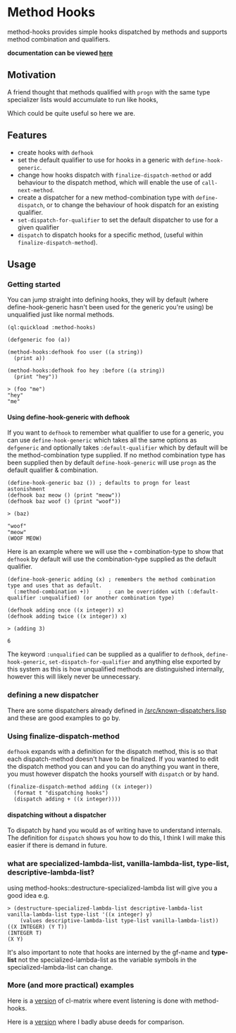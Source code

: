 # Method Hooks

method-hooks provides simple hooks dispatched by methods and supports method combination and qualifiers.

**documentation can be viewed [here](https://gnuxie.gitlab.io/method-hooks/)**
## Motivation

A friend thought that methods qualified with `progn` with the same type specializer lists would accumulate to run like hooks,

Which could be quite useful so here we are.

## Features

 * create hooks with `defhook`
 * set the default qualifier to use for hooks in a generic with `define-hook-generic`.
 * change how hooks dispatch with `finalize-dispatch-method` or add behaviour to the dispatch method, which will enable the use of `call-next-method`.
* create a dispatcher for a new method-combination type with `define-dispatch`, or to change the behaviour of hook dispatch for an existing qualifier.
* `set-dispatch-for-qualifier` to set the default dispatcher to use for a given qualifier
* `dispatch` to dispatch hooks for a specific method, (useful within `finalize-dispatch-method`).

## Usage

### Getting started

You can jump straight into defining hooks, they will by default (where define-hook-generic hasn't been used for the generic you're using) be unqualified just like normal methods.

```
(ql:quickload :method-hooks)

(defgeneric foo (a))

(method-hooks:defhook foo user ((a string))
  (print a))
  
(method-hooks:defhook foo hey :before ((a string))
  (print "hey"))
  
> (foo "me")
"hey" 
"me" 
```

#### Using define-hook-generic with defhook

If you want to `defhook` to remember what qualifier to use for a generic, you can use `define-hook-generic` which takes all the same options as `defgeneric` and optionally takes `:default-qualifier` which by default will be the method-combination type supplied. If no method combination type has been supplied then by default `define-hook-generic` will use `progn` as the default qualifier & combination.

```
(define-hook-generic baz ()) ; defaults to progn for least astonishment
(defhook baz meow () (print "meow"))
(defhook baz woof () (print "woof"))

> (baz)

"woof" 
"meow" 
(WOOF MEOW)
```

Here is an example where we will use the `+` combination-type to show that `defhook` by default will use the combination-type supplied as the default qualifier.

```
(define-hook-generic adding (x) ; remembers the method combination type and uses that as default.
  (:method-combination +))      ; can be overridden with (:default-qualifier :unqualified) (or another combination type)
  
(defhook adding once ((x integer)) x)
(defhook adding twice ((x integer)) x)

> (adding 3)

6
```

The keyword `:unqualified` can be supplied as a qualifier to `defhook`, `define-hook-generic`, `set-dispatch-for-qualifier` and anything else exported by this system as this is how unqualified methods are distinguished internally, however this will likely never be unnecessary.

### defining a new dispatcher

There are some dispatchers already defined in [/src/known-dispatchers.lisp](https://gitlab.com/Gnuxie/method-hooks/blob/master/src/known-dispatchers.lisp) and these are good examples to go by.

### Using finalize-dispatch-method

`defhook` expands with a definition for the dispatch method, this is so that each dispatch-method doesn't have to be finalized.
If you wanted to edit the dispatch method you can and you can do anything you want in there, you must however dispatch the hooks yourself with `dispatch` or by hand.

```
(finalize-dispatch-method adding ((x integer))
  (format t "dispatching hooks")
  (dispatch adding + ((x integer))))
```

#### dispatching without a dispatcher

To dispatch by hand you would as of writing have to understand internals. The definition for `dispatch` shows you how to do this, I think I will make this easier if there is demand in future.

### what are specialized-lambda-list, vanilla-lambda-list, type-list, descriptive-lambda-list?

using method-hooks::destructure-specialized-lambda list will give you a good idea e.g. 

```
> (destructure-specialized-lambda-list descriptive-lambda-list vanilla-lambda-list type-list '((x integer) y)
    (values descriptive-lambda-list type-list vanilla-lambda-list))
((X INTEGER) (Y T))
(INTEGER T)
(X Y)
```

It's also important to note that hooks are interned by the gf-name and **type-list** not the specialized-lambda-list as the variable symbols in the specialized-lambda-list can change.

### More (and more practical) examples

Here is a [version](https://gitlab.com/Gnuxie/cl-matrix/blob/47758656a3df54d15ce41da92a5c90f42d02fdf9/src/base-events.lisp) of cl-matrix where event listening is done with method-hooks.

Here is a [version](https://gitlab.com/Gnuxie/cl-matrix/blob/master/src/base-events.lisp) where I badly abuse deeds for comparison.
